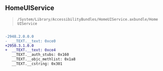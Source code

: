 ## HomeUIService

> `/System/Library/AccessibilityBundles/HomeUIService.axbundle/HomeUIService`

```diff

-2948.2.0.0.0
-  __TEXT.__text: 0xce0
+2950.3.1.0.0
+  __TEXT.__text: 0xce4
   __TEXT.__auth_stubs: 0x160
   __TEXT.__objc_methlist: 0x1a8
   __TEXT.__cstring: 0x301

```
